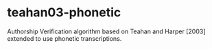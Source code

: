 # teahan03-phonetic
Authorship Verification algorithm based on Teahan and Harper [2003] extended to use phonetic transcriptions.
